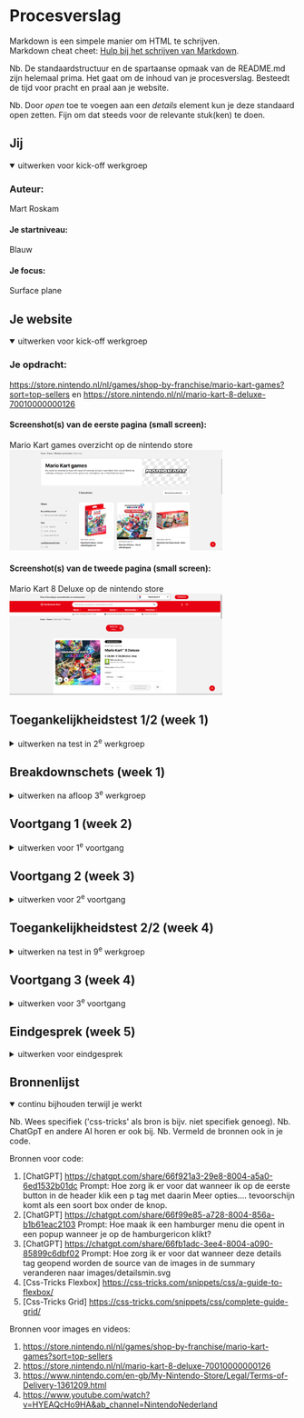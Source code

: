 # Procesverslag
Markdown is een simpele manier om HTML te schrijven.  
Markdown cheat cheet: [Hulp bij het schrijven van Markdown](https://github.com/adam-p/markdown-here/wiki/Markdown-Cheatsheet).

Nb. De standaardstructuur en de spartaanse opmaak van de README.md zijn helemaal prima. Het gaat om de inhoud van je procesverslag. Besteedt de tijd voor pracht en praal aan je website.

Nb. Door *open* toe te voegen aan een *details* element kun je deze standaard open zetten. Fijn om dat steeds voor de relevante stuk(ken) te doen.





## Jij

<details open>
  <summary>uitwerken voor kick-off werkgroep</summary>

  ### Auteur:
  Mart Roskam

  #### Je startniveau:
  Blauw

  #### Je focus:
  Surface plane
 
</details>





## Je website

<details open>
  <summary>uitwerken voor kick-off werkgroep</summary>

  ### Je opdracht:
  https://store.nintendo.nl/nl/games/shop-by-franchise/mario-kart-games?sort=top-sellers en https://store.nintendo.nl/nl/mario-kart-8-deluxe-70010000000126

  #### Screenshot(s) van de eerste pagina (small screen): 
  Mario Kart games overzicht op de nintendo store
  <img src="readme-images/overzicht.png" width="375px" alt="Screenshot van de overzichtpagina voor mario kart games op de nintendo store">

  #### Screenshot(s) van de tweede pagina (small screen):
  Mario Kart 8 Deluxe op de nintendo store
  <img src="readme-images/mariokart8.png" width="375px" alt="Screenshot van de pagina over Mario Kart 8 Deluxe op de nintendo store">
 
</details>



## Toegankelijkheidstest 1/2 (week 1)

<details>
  <summary>uitwerken na test in 2<sup>e</sup> werkgroep</summary>

  ### Bevindingen
  Na het volgen van de WCAG Checklist kwamen ik deze dingen tegen die goed zijn:
  1. Er wordt geen moeilijke taal gebruikt
  2. HTMl heeft een lang attribute en titles
  3. Site kan goed meedraien zowel horizontaal als verticaal
  4. Buttons zijn niet te klein en niet te groot
  5. Er is genoeg ruimte tussen interactieve elementen
  6. Video speelt niet automatisch af
  7. De site maakt goed gebruik van buttons en a links

  Na het volgen van de WCAG Checklist kwamen ik deze dingen tegen die beter kunnen:
  1. HTML is heel chaotisch en niet semantisch
  2. Verschrikkelijk slechte focus styling (behalve in de footer)
  3. Headings zjn niet echt op een logische volgorde (eerst h3 dan h2?)
  4. Sommige alt tags zijn goed, maar de meeste beschrijven niet wat er staat of missen compleet
  5. Subtitles zijn niet available maar zijn ook niet persee nodig bij deze video
  6. Site heeft geen darkmode (alleen lightmode)
  7. Buttons en links zijn niet altijd even duidelijk met wat ze doen of waar je naartoe gestuurd wordt als je er op klinkt
</details>



## Breakdownschets (week 1)

<details>
  <summary>uitwerken na afloop 3<sup>e</sup> werkgroep</summary>

  ### Eerste pagina (overzicht mario kart games): 
  <img src="readme-images/breakdownschetsscherm1.png" width="375px" alt="breakdown van de hele eerste pagina">

  ### Tweede pagina (Mario Kart 8 Deluxe kooppagina): 
  <img src="readme-images/breakdownschetsscherm2.png" width="375px" alt="breakdown van de hele tweede pagina">

</details>





## Voortgang 1 (week 2)

<details>
  <summary>uitwerken voor 1<sup>e</sup> voortgang</summary>

  ### Stand van zaken
  Ik loop een beetje achter en vind het ook best een lastige en overweldigende opdracht, maar ik hoop dit weekend bij te komen en dat ik daarna verder kan werken.


  ### Agenda voor meeting
  samen met je groepje opstellen

  | Mart Roskam                     
  | 
  | Vragen die ik wil stellen:            
  | 1. Wanneer gebruik je een div / section / article?      
  | 2. Waarom is de javascript gelinkt in de body?
  | 3. Mag je buttons gebruiken in je html?
  | 4. Hoe specifiek moet je zijn met alt-tags?


  ### Verslag van meeting
  hier na afloop snel de uitkomsten van de meeting vastleggen

  - Antwoord vraag 1: Div is alleen layout wise voor css. Gebruik sections als je niet zeker weet of het een article is.
  - Antwoord vraag 2: Dat hoort zo, want dan wordt eerst je html en css geladen en daarna pas je javascript. Dit helpt goed voor asl je javascript vastloopt 
  - Antwoord vraag 3: Gebruik a links wanneer de link van de website veranderd en gebruik buttons voor interacties op dezelfde pagina
  - Antwoord vraag 4: Zo als ik het nu doe is wel prima

  Ik kreeg feedback van studentassistenten over mijn HTML pagina en ik heb goed antwoord op mijn vragen gekregen. 
  Details tag gebruiken in de footer
</details>





## Voortgang 2 (week 3)

<details>
  <summary>uitwerken voor 2<sup>e</sup> voortgang</summary>

  ### Stand van zaken
  Ik loop nogsteeds achter maar ik begin wel in de flow te komen


  ### Agenda voor meeting
  samen met je groepje opstellen

  | Mart Roskam     
  | ---             
  | Vragen die ik wil stellen:   
  | 1. Ik krijg allemaal info's over dat mijn sections geen headings hebben, moet ik ze dan naar divs veranderen zoals de validator zegt?
  | 2. Wat is slim om te doen als ik meerdere html pagina's in dezelfde css pagina moet stylen?

  ### Verslag van meeting
  hier na afloop snel de uitkomsten van de meeting vastleggen

  - Antwoorden op mijn vragen:
  - 1. Sections moeten eigenlijk wel altijd headings hebben dus gebruik ipv sections dan divs
  - 2. Maak gebruik van classes of zorg ervoor dat de pagina's er ongeveer hetzelfde uitzien (ook goed voor toegankelijkheid)

  Feedback van ivo over mijn code en readme:
  - Doe de toegankelijksheidtest opnieuw (Done)
  - Zet je bronnen in je readme (Done)
  - Maak je alt tags toegankelijker (Done)
  - Verminder je aantal sections (Done)
  - Fix de hierarchie in je headings (Done)
  - Maak van de images in je nav een a href (Done)


</details>





## Toegankelijkheidstest 2/2 (week 4)

<details>
  <summary>uitwerken na test in 9<sup>e</sup> werkgroep</summary>

  ### Bevindingen
  Lijst met je bevindingen die in de test naar voren kwamen (geef ook aan wat er verbeterd is):

  Ten opzichte van de vorige test heb ik deze dingen verbeterd:
  1. HTML is nu semantisch en niet meer chaotisch
  2. Focus styling is verbeterd (werkt alleen niet op de video)
  3. Headings zitten nu op een goede en logische volgerde
  4. Alles dat een alt tag moet hebben heeft er eentje, ook heb ik aria-labels toegevoegd aan buttons, links en details
  5. Darkmode is nu ook aanwezig voor de mensen die dat aan hebben staan
  6. Buttons en links zijn nu wel duidelijk waar ze heen gaan (door de aria-labels)
</details>





## Voortgang 3 (week 4)

<details>
  <summary>uitwerken voor 3<sup>e</sup> voortgang</summary>

  ### Stand van zaken
  Ik loop nogsteeds heel erg achter, maar de eerste pagina is bijna af. Dus het gaat al wel wat beter.


  ### Agenda voor meeting
  samen met je groepje opstellen

  | Mart Roskam    
  | ---            
  | Vragen die ik wil stellen:  
  | 1. Waarom werken de buttons in mijn cards niet normaal?
  | 2. Waarom staan de social media links en icons zo raar?    
  | 3. Hoe zorg ik er voor dat de links in mijn footer op deze manier komen te staan met flexbox?  

  ### Verslag van meeting
  hier na afloop snel de uitkomsten van de meeting vastleggen

Antwoorden op mijn vragen:
1. Heb ze nu van flexbox veranderd naar grid waardoor ze de volle ruimte inemene
2. Omdat er standaard een padding om een ul staat moest ik deze op 0 zetten
3. Tip van David: Twee divjes en dan op de grote container flex direction row en op de twee divjes flex column

</details>





## Eindgesprek (week 5)

<details>
  <summary>uitwerken voor eindgesprek</summary>

  ### Je uitkomst - karakteristiek screenshots:
  <img src="readme-images/screenshotindex.png" width="375px" alt="uitomst opdracht 1">
  <img src="readme-images/screenshotmariokart8.png" width="375px" alt="uitomst opdracht 1">


  ### Dit ging goed/Heb ik geleerd: 
  1. Hoe een details tag werkt
  2. Hoe ik grid moet gebruiken
  3. Hoe ik een video moet toevoegen aan mijn website
  4. Hoe ik kan stylen zonder al te veel classes te gebruiken
  5. Wat een aria-label is en waar dat goed voor is
  6. Hoe je kleuren in je :root kan zetten en daarna gebruiken
  7. Wat media quieries zijn en hoe je die kan toepassen
  8. Hoe ik toegankelijkheid van websites kan verbeteren en testen
  9. Hoe je elementen kan laten verdwijnen met een klik op een knop

  <img src="readme-images/dummy-plaatje.jpg" width="375px" alt="top">


  ### Dit was lastig/Is niet gelukt:
  1. Ik liep veel achter en heb eigenlijk 80% van de website in de laatste week moeten maken
  2. Mijn hamburgermenu doet het niet, ookal heb ik heel veel geprobeerd
  3. Ik kreeg het niet voor elkaar om een focus state op de video te zetten
  4. Niet alle buttons werken ook echt (door tijdsdruk)
  5. Er zit een error in mijn console die ik maar niet wegkrijg
  6. Mijn darkmode had wat beter gekunt

  <img src="readme-images/hamburgermenu.png" width="375px" alt="bummer">
  <img src="readme-images/consoleerror.png" width="375px" alt="bummer">
  <img src="readme-images/darkmode.png" width="375px" alt="bummer">
</details>





## Bronnenlijst

<details open>
  <summary>continu bijhouden terwijl je werkt</summary>

  Nb. Wees specifiek ('css-tricks' als bron is bijv. niet specifiek genoeg). 
  Nb. ChatGpT en andere AI horen er ook bij.
  Nb. Vermeld de bronnen ook in je code.

Bronnen voor code:
  1. [ChatGPT] https://chatgpt.com/share/66f921a3-29e8-8004-a5a0-6ed1532b01dc Prompt: Hoe zorg ik er voor dat wanneer ik op de eerste button in de header klik een p tag met daarin Meer opties.... tevoorschijn komt als een soort box onder de knop.
  2. [ChatGPT] https://chatgpt.com/share/66f99e85-a728-8004-856a-b1b61eac2103 Prompt: Hoe maak ik een hamburger menu die opent in een popup wanneer je op de hamburgericon klikt? 
  3. [ChatGPT] https://chatgpt.com/share/66fb1adc-3ee4-8004-a090-85899c6dbf02 Prompt: Hoe zorg ik er voor dat wanneer deze details tag geopend worden de source van de images in de summary veranderen naar images/detailsmin.svg
  4. [Css-Tricks Flexbox] https://css-tricks.com/snippets/css/a-guide-to-flexbox/
  5. [Css-Tricks Grid] https://css-tricks.com/snippets/css/complete-guide-grid/ 

Bronnen voor images en videos:
  1. https://store.nintendo.nl/nl/games/shop-by-franchise/mario-kart-games?sort=top-sellers 
  2. https://store.nintendo.nl/nl/mario-kart-8-deluxe-70010000000126
  3. https://www.nintendo.com/en-gb/My-Nintendo-Store/Legal/Terms-of-Delivery-1361209.html 
  4. https://www.youtube.com/watch?v=HYEAQcHo9HA&ab_channel=NintendoNederland

</details>